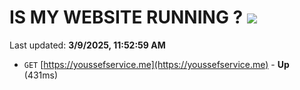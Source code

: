 # IS MY WEBSITE RUNNING ? [![](https://img.shields.io/static/v1?label=Sponsor&message=%E2%9D%A4&logo=GitHub&color=%23fe8e86)](https://github.com/sponsors/Youssef-Lehmam)

Last updated: **3/9/2025, 11:52:59 AM**

- `GET` [https://youssefservice.me](https://youssefservice.me) - **Up** (431ms)
